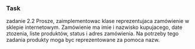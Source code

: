 ### Task
zadanie 2.2
Prosze, zaimplementowac klase reprezentujaca zamówienie w sklepie internetowym. Zamówienie ma imie i nazwisko kupujacego, date ztozenia, liste produktów, status i adres zamówienia. Na potrzeby tego zadania produkty moga byc reprezentowane za pomoca nazw.